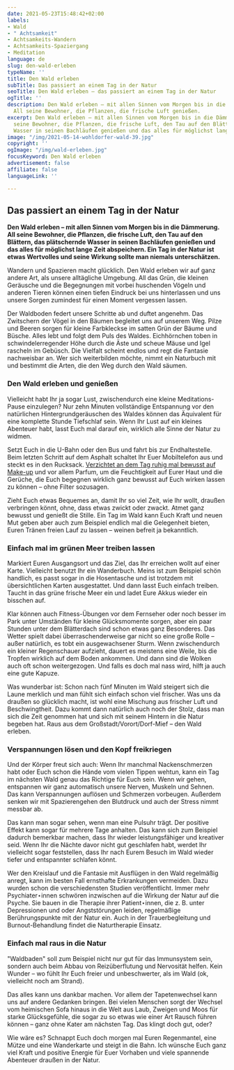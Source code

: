 ```yaml
---
date: 2021-05-23T15:48:42+02:00
labels:
- Wald
- " Achtsamkeit"
- Achtsamkeits-Wandern
- Achtsamkeits-Spaziergang
- Meditation
language: de
slug: den-wald-erleben
typeName: ''
title: Den Wald erleben
subTitle: Das passiert an einem Tag in der Natur
seoTitle: Den Wald erleben – das passiert an einem Tag in der Natur
ogTitle: ''
description: Den Wald erleben – mit allen Sinnen vom Morgen bis in die Dämmerung.
  All seine Bewohner, die Pflanzen, die frische Luft genießen.
excerpt: Den Wald erleben – mit allen Sinnen vom Morgen bis in die Dämmerung. All
  seine Bewohner, die Pflanzen, die frische Luft, den Tau auf den Blättern, das plätschernde
  Wasser in seinen Bachläufen genießen und das alles für möglichst lange Zeit abspeichern.
image: "/img/2021-05-14-wohldorfer-wald-39.jpg"
copyright: ''
ogImage: "/img/wald-erleben.jpg"
focusKeyword: Den Wald erleben
advertisement: false
affiliate: false
languageLink: ''

---
```

## Das passiert an einem Tag in der Natur

**Den Wald erleben – mit allen Sinnen vom Morgen bis in die Dämmerung. All seine Bewohner, die Pflanzen, die frische Luft, den Tau auf den Blättern, das plätschernde Wasser in seinen Bachläufen genießen und das alles für möglichst lange Zeit abspeichern. Ein Tag in der Natur ist etwas Wertvolles und seine Wirkung sollte man niemals unterschätzen.**

Wandern und Spazieren macht glücklich. Den Wald erleben wir auf ganz andere Art, als unsere alltägliche Umgebung. All das Grün, die kleinen Geräusche und die Begegnungen mit vorbei huschenden Vögeln und anderen Tieren können einen tiefen Eindruck bei uns hinterlassen und uns unsere Sorgen zumindest für einen Moment vergessen lassen.

Der Waldboden federt unsere Schritte ab und duftet angenehm. Das Zwitschern der Vögel in den Bäumen begleitet uns auf unserem Weg. Pilze und Beeren sorgen für kleine Farbkleckse im satten Grün der Bäume und Büsche. Alles lebt und folgt dem Puls des Waldes. Eichhörnchen toben in schwindelerregender Höhe durch die Äste und scheue Mäuse und Igel rascheln im Gebüsch. Die Vielfalt scheint endlos und regt die Fantasie nachweisbar an. Wer sich weiterbilden möchte, nimmt ein Naturbuch mit und bestimmt die Arten, die den Weg durch den Wald säumen.

### Den Wald erleben und genießen

Vielleicht habt Ihr ja sogar Lust, zwischendurch eine kleine Meditations-Pause einzulegen? Nur zehn Minuten vollständige Entspannung vor den natürlichen Hintergrundgeräuschen des Waldes können das Äquivalent für eine komplette Stunde Tiefschlaf sein. Wenn Ihr Lust auf ein kleines Abenteuer habt, lasst Euch mal darauf ein, wirklich alle Sinne der Natur zu widmen.

Setzt Euch in die U-Bahn oder den Bus und fahrt bis zur Endhaltestelle. Beim letzten Schritt auf dem Asphalt schaltet Ihr Euer Mobiltelefon aus und steckt es in den Rucksack. [Verzichtet an dem Tag ruhig mal bewusst auf Make-up](http://cardamonchai.com/2018/07/make-up-fasten/) und vor allem Parfum, um die Feuchtigkeit auf Eurer Haut und die Gerüche, die Euch begegnen wirklich ganz bewusst auf Euch wirken lassen zu können – ohne Filter sozusagen.

Zieht Euch etwas Bequemes an, damit Ihr so viel Zeit, wie Ihr wollt, draußen verbringen könnt, ohne, dass etwas zwickt oder zwackt. Atmet ganz bewusst und genießt die Stille. Ein Tag im Wald kann Euch Kraft und neuen Mut geben aber auch zum Beispiel endlich mal die Gelegenheit bieten, Euren Tränen freien Lauf zu lassen – weinen befreit ja bekanntlich.

### Einfach mal im grünen Meer treiben lassen

Markiert Euren Ausgangsort und das Ziel, das Ihr erreichen wollt auf einer Karte. Vielleicht benutzt Ihr ein Wanderbuch. Meins ist zum Beispiel schön handlich, es passt sogar in die Hosentasche und ist trotzdem mit übersichtlichen Karten ausgestattet. Und dann lasst Euch einfach treiben. Taucht in das grüne frische Meer ein und ladet Eure Akkus wieder ein bisschen auf.

Klar können auch Fitness-Übungen vor dem Fernseher oder noch besser im Park unter Umständen für kleine Glücksmomente sorgen, aber ein paar Stunden unter dem Blätterdach sind schon etwas ganz Besonderes. Das Wetter spielt dabei überraschenderweise gar nicht so eine große Rolle – außer natürlich, es tobt ein ausgewachsener Sturm. Wenn zwischendurch ein kleiner Regenschauer aufzieht, dauert es meistens eine Weile, bis die Tropfen wirklich auf dem Boden ankommen. Und dann sind die Wolken auch oft schon weitergezogen. Und falls es doch mal nass wird, hilft ja auch eine gute Kapuze.

Was wunderbar ist: Schon nach fünf Minuten im Wald steigert sich die Laune merklich und man fühlt sich einfach schon viel frischer. Was uns da draußen so glücklich macht, ist wohl eine Mischung aus frischer Luft und Beschwingtheit. Dazu kommt dann natürlich auch noch der Stolz, dass man sich die Zeit genommen hat und sich mit seinem Hintern in die Natur begeben hat. Raus aus dem Großstadt/Vorort/Dorf-Mief – den Wald erleben.

### Verspannungen lösen und den Kopf freikriegen

Und der Körper freut sich auch: Wenn Ihr manchmal Nackenschmerzen habt oder Euch schon die Hände vom vielen Tippen wehtun, kann ein Tag im nächsten Wald genau das Richtige für Euch sein. Wenn wir gehen, entspannen wir ganz automatisch unsere Nerven, Muskeln und Sehnen. Das kann Verspannungen auflösen und Schmerzen vorbeugen. Außerdem senken wir mit Spazierengehen den Blutdruck und auch der Stress nimmt messbar ab.

Das kann man sogar sehen, wenn man eine Pulsuhr trägt. Der positive Effekt kann sogar für mehrere Tage anhalten. Das kann sich zum Beispiel dadurch bemerkbar machen, dass Ihr wieder leistungsfähiger und kreativer seid. Wenn Ihr die Nächte davor nicht gut geschlafen habt, werdet Ihr vielleicht sogar feststellen, dass Ihr nach Eurem Besuch im Wald wieder tiefer und entspannter schlafen könnt.

Wer den Kreislauf und die Fantasie mit Ausflügen in den Wald regelmäßig anregt, kann im besten Fall ernsthafte Erkrankungen vermeiden. Dazu wurden schon die verschiedensten Studien veröffentlicht. Immer mehr Psychiater⋆innen schwören inzwischen auf die Wirkung der Natur auf die Psyche. Sie bauen in die Therapie ihrer Patient⋆innen, die z. B. unter Depressionen und oder Angststörungen leiden, regelmäßige Berührungspunkte mit der Natur ein. Auch in der Trauerbegleitung und Burnout-Behandlung findet die Naturtherapie Einsatz.

### Einfach mal raus in die Natur

"Waldbaden" soll zum Beispiel nicht nur gut für das Immunsystem sein, sondern auch beim Abbau von Reizüberflutung und Nervosität helfen. Kein Wunder – wo fühlt Ihr Euch freier und unbeschwerter, als im Wald (ok, vielleicht noch am Strand).

Das alles kann uns dankbar machen. Vor allem der Tapetenwechsel kann uns auf andere Gedanken bringen. Bei vielen Menschen sorgt der Wechsel vom heimischen Sofa hinaus in die Welt aus Laub, Zweigen und Moos für starke Glücksgefühle, die sogar zu so etwas wie einer Art Rausch führen können – ganz ohne Kater am nächsten Tag. Das klingt doch gut, oder?

Wie wäre es? Schnappt Euch doch morgen mal Euren Regenmantel, eine Mütze und eine Wanderkarte und steigt in die Bahn. Ich wünsche Euch ganz viel Kraft und positive Energie für Euer Vorhaben und viele spannende Abenteuer draußen in der Natur.

<Gallery name="wohldorfer-wald" />